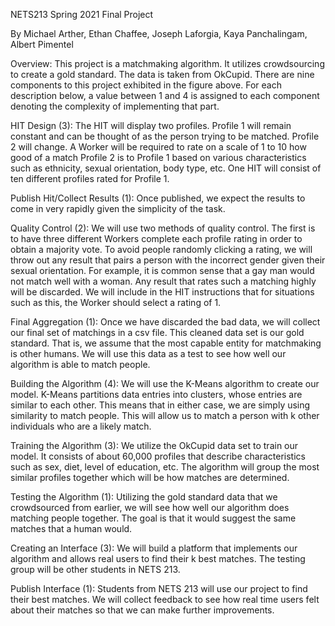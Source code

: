 NETS213 Spring 2021 Final Project

By Michael Arther, Ethan Chaffee, Joseph Laforgia, Kaya Panchalingam, Albert Pimentel

Overview:
This project is a matchmaking algorithm. It utilizes crowdsourcing to create a gold standard. The
data is taken from OkCupid. There are nine components to this project exhibited in the figure
above. For each description below, a value between 1 and 4 is assigned to each component
denoting the complexity of implementing that part.

HIT Design (3):
The HIT will display two profiles. Profile 1 will remain constant and can be thought of as the
person trying to be matched. Profile 2 will change. A Worker will be required to rate on a scale
of 1 to 10 how good of a match Profile 2 is to Profile 1 based on various characteristics such as
ethnicity, sexual orientation, body type, etc. One HIT will consist of ten different profiles rated
for Profile 1.

Publish Hit/Collect Results (1):
Once published, we expect the results to come in very rapidly given the simplicity of the task.

Quality Control (2):
We will use two methods of quality control. The first is to have three different Workers
complete each profile rating in order to obtain a majority vote. To avoid people randomly
clicking a rating, we will throw out any result that pairs a person with the incorrect gender given
their sexual orientation. For example, it is common sense that a gay man would not match well
with a woman. Any result that rates such a matching highly will be discarded. We will include in
the HIT instructions that for situations such as this, the Worker should select a rating of 1.

Final Aggregation (1):
Once we have discarded the bad data, we will collect our final set of matchings in a csv file. This cleaned data set is our gold standard. That is, we assume that the most capable entity
for matchmaking is other humans. We will use this data as a test to see how well our algorithm
is able to match people.

Building the Algorithm (4):
We will use the K-Means algorithm to create our model. K-Means partitions data entries into
clusters, whose entries are similar to each other. This means that in either case, we are simply
using similarity to match people. This will allow us to match a person with k other individuals
who are a likely match.

Training the Algorithm (3):
We utilize the OkCupid data set to train our model. It consists of about 60,000 profiles that
describe characteristics such as sex, diet, level of education, etc. The algorithm will group the
most similar profiles together which will be how matches are determined.

Testing the Algorithm (1):
Utilizing the gold standard data that we crowdsourced from earlier, we will see how well our
algorithm does matching people together. The goal is that it would suggest the same matches
that a human would.

Creating an Interface (3):
We will build a platform that implements our algorithm and allows real users to find their k best
matches. The testing group will be other students in NETS 213.

Publish Interface (1):
Students from NETS 213 will use our project to find their best matches. We will collect feedback
to see how real time users felt about their matches so that we can make further improvements.
